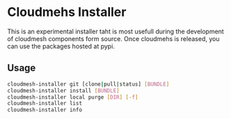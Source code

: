 # Cloudmehs Installer 

This is an experimental installer taht is most usefull during the development of cloudmesh components form source. Once
cloudmehs is released, you can use the packages hosted at pypi.


## Usage

```bash
cloudmesh-installer git [clone|pull|status] [BUNDLE]         
cloudmesh-installer install [BUNDLE]
cloudmesh-installer local purge [DIR] [-f]
cloudmesh-installer list
cloudmesh-installer info
```

